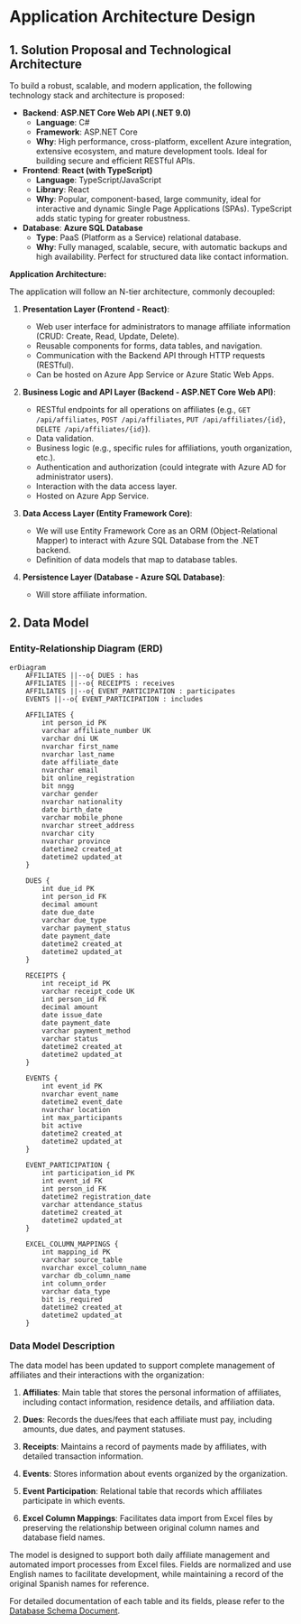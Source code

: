 # Application Architecture Design

## 1. Solution Proposal and Technological Architecture

To build a robust, scalable, and modern application, the following technology stack and architecture is proposed:

*   **Backend**: **ASP.NET Core Web API (.NET 9.0)**
    *   **Language**: C#
    *   **Framework**: ASP.NET Core
    *   **Why**: High performance, cross-platform, excellent Azure integration, extensive ecosystem, and mature development tools. Ideal for building secure and efficient RESTful APIs.
*   **Frontend**: **React (with TypeScript)**
    *   **Language**: TypeScript/JavaScript
    *   **Library**: React
    *   **Why**: Popular, component-based, large community, ideal for interactive and dynamic Single Page Applications (SPAs). TypeScript adds static typing for greater robustness.
*   **Database**: **Azure SQL Database**
    *   **Type**: PaaS (Platform as a Service) relational database.
    *   **Why**: Fully managed, scalable, secure, with automatic backups and high availability. Perfect for structured data like contact information.

**Application Architecture:**

The application will follow an N-tier architecture, commonly decoupled:

1.  **Presentation Layer (Frontend - React)**:
    *   Web user interface for administrators to manage affiliate information (CRUD: Create, Read, Update, Delete).
    *   Reusable components for forms, data tables, and navigation.
    *   Communication with the Backend API through HTTP requests (RESTful).
    *   Can be hosted on Azure App Service or Azure Static Web Apps.

2.  **Business Logic and API Layer (Backend - ASP.NET Core Web API)**:
    *   RESTful endpoints for all operations on affiliates (e.g., `GET /api/affiliates`, `POST /api/affiliates`, `PUT /api/affiliates/{id}`, `DELETE /api/affiliates/{id}`).
    *   Data validation.
    *   Business logic (e.g., specific rules for affiliations, youth organization, etc.).
    *   Authentication and authorization (could integrate with Azure AD for administrator users).
    *   Interaction with the data access layer.
    *   Hosted on Azure App Service.

3.  **Data Access Layer (Entity Framework Core)**:
    *   We will use Entity Framework Core as an ORM (Object-Relational Mapper) to interact with Azure SQL Database from the .NET backend.
    *   Definition of data models that map to database tables.

4.  **Persistence Layer (Database - Azure SQL Database)**:
    *   Will store affiliate information.

## 2. Data Model

### Entity-Relationship Diagram (ERD)

```mermaid
erDiagram
    AFFILIATES ||--o{ DUES : has
    AFFILIATES ||--o{ RECEIPTS : receives
    AFFILIATES ||--o{ EVENT_PARTICIPATION : participates
    EVENTS ||--o{ EVENT_PARTICIPATION : includes
    
    AFFILIATES {
        int person_id PK
        varchar affiliate_number UK
        varchar dni UK
        nvarchar first_name
        nvarchar last_name
        date affiliate_date
        nvarchar email
        bit online_registration
        bit nngg
        varchar gender
        nvarchar nationality
        date birth_date
        varchar mobile_phone
        nvarchar street_address
        nvarchar city
        nvarchar province
        datetime2 created_at
        datetime2 updated_at
    }
    
    DUES {
        int due_id PK
        int person_id FK
        decimal amount
        date due_date
        varchar due_type
        varchar payment_status
        date payment_date
        datetime2 created_at
        datetime2 updated_at
    }
    
    RECEIPTS {
        int receipt_id PK
        varchar receipt_code UK
        int person_id FK
        decimal amount
        date issue_date
        date payment_date
        varchar payment_method
        varchar status
        datetime2 created_at
        datetime2 updated_at
    }
    
    EVENTS {
        int event_id PK
        nvarchar event_name
        datetime2 event_date
        nvarchar location
        int max_participants
        bit active
        datetime2 created_at
        datetime2 updated_at
    }
    
    EVENT_PARTICIPATION {
        int participation_id PK
        int event_id FK
        int person_id FK
        datetime2 registration_date
        varchar attendance_status
        datetime2 created_at
        datetime2 updated_at
    }
    
    EXCEL_COLUMN_MAPPINGS {
        int mapping_id PK
        varchar source_table
        nvarchar excel_column_name
        varchar db_column_name
        int column_order
        varchar data_type
        bit is_required
        datetime2 created_at
        datetime2 updated_at
    }
```

### Data Model Description

The data model has been updated to support complete management of affiliates and their interactions with the organization:

1. **Affiliates**: Main table that stores the personal information of affiliates, including contact information, residence details, and affiliation data.

2. **Dues**: Records the dues/fees that each affiliate must pay, including amounts, due dates, and payment statuses.

3. **Receipts**: Maintains a record of payments made by affiliates, with detailed transaction information.

4. **Events**: Stores information about events organized by the organization.

5. **Event Participation**: Relational table that records which affiliates participate in which events.

6. **Excel Column Mappings**: Facilitates data import from Excel files by preserving the relationship between original column names and database field names.

The model is designed to support both daily affiliate management and automated import processes from Excel files. Fields are normalized and use English names to facilitate development, while maintaining a record of the original Spanish names for reference.

For detailed documentation of each table and its fields, please refer to the [Database Schema Document](DATABASE_SCHEMA.md).
